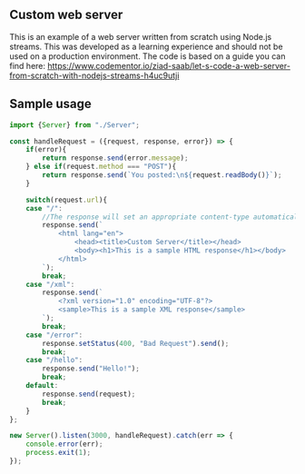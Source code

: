## Custom web server
This is an example of a web server written from scratch using Node.js streams. This was developed as a learning experience and should not be used on a production environment. The code is based on a guide you can find here: 
https://www.codementor.io/ziad-saab/let-s-code-a-web-server-from-scratch-with-nodejs-streams-h4uc9utji

## Sample usage
```javascript 
import {Server} from "./Server";

const handleRequest = ({request, response, error}) => {
    if(error){
        return response.send(error.message);
    } else if(request.method === "POST"){
        return response.send(`You posted:\n${request.readBody()}`);
    }

    switch(request.url){
    case "/":
        //The response will set an appropriate content-type automatically if none is provided.
        response.send(`
            <html lang="en">
                <head><title>Custom Server</title></head>
                <body><h1>This is a sample HTML response</h1></body>
            </html>
        `);
        break;
    case "/xml":
        response.send(`
            <?xml version="1.0" encoding="UTF-8"?>
            <sample>This is a sample XML response</sample>
        `);
        break;
    case "/error":
        response.setStatus(400, "Bad Request").send();
        break;
    case "/hello":
        response.send("Hello!");
        break;
    default:
        response.send(request);
        break;
    }
};

new Server().listen(3000, handleRequest).catch(err => {
    console.error(err);
    process.exit(1);
});
```

